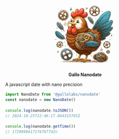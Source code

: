 <p align="center">
    <img height="200" src="https://raw.githubusercontent.com/gallolabs/nanodate/main/logo_w200.jpeg">
  <p align="center"><strong>Gallo Nanodate</strong></p>
</p>

A javascript date with nano precision

```typescript
import NanoDate from '@gallolabs/nanodate'
const nanodate = new NanoDate()

console.log(nanodate.toJSON())
// 2024-10-25T22:46:17.894315765Z

console.log(nanodate.getTime())
// 1729898417176787742n
```
